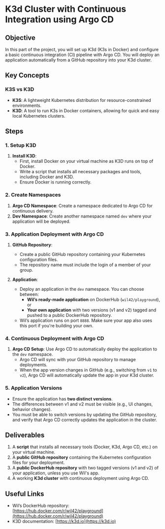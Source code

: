 # K3d Cluster with Continuous Integration using Argo CD

## Objective

In this part of the project, you will set up K3d (K3s in Docker) and configure a basic continuous integration (CI) pipeline with Argo CD. You will deploy an application automatically from a GitHub repository into your K3d cluster.

## Key Concepts

### K3S vs K3D

- **K3S**: A lightweight Kubernetes distribution for resource-constrained environments.
- **K3D**: A tool to run K3s in Docker containers, allowing for quick and easy local Kubernetes clusters.

## Steps

### 1. Setup K3D

1. **Install K3D**:
   - First, install Docker on your virtual machine as K3D runs on top of Docker.
   - Write a script that installs all necessary packages and tools, including Docker and K3D.
   - Ensure Docker is running correctly.

### 2. Create Namespaces

1. **Argo CD Namespace**: Create a namespace dedicated to Argo CD for continuous delivery.
2. **Dev Namespace**: Create another namespace named `dev` where your application will be deployed.

### 3. Application Deployment with Argo CD

1. **GitHub Repository**:
   - Create a public GitHub repository containing your Kubernetes configuration files.
   - The repository name must include the login of a member of your group.

2. **Application**:
   - Deploy an application in the `dev` namespace. You can choose between:
     - **Wil’s ready-made application** on DockerHub (`wil42/playground`), or
     - **Your own application** with two versions (v1 and v2) tagged and pushed to a public DockerHub repository.
   - Wil’s application runs on port `8888`. Make sure your app also uses this port if you're building your own.

### 4. Continuous Deployment with Argo CD

1. **Argo CD Setup**: Use Argo CD to automatically deploy the application to the `dev` namespace.
   - Argo CD will sync with your GitHub repository to manage deployments.
   - When the app version changes in GitHub (e.g., switching from `v1` to `v2`), Argo CD will automatically update the app in your K3d cluster.

### 5. Application Versions

- Ensure the application has **two distinct versions**.
- The differences between v1 and v2 must be visible (e.g., UI changes, behavior changes).
- You must be able to switch versions by updating the GitHub repository, and verify that Argo CD correctly updates the application in the cluster.

## Deliverables

1. A **script** that installs all necessary tools (Docker, K3d, Argo CD, etc.) on your virtual machine.
2. A **public GitHub repository** containing the Kubernetes configuration files for your deployment.
3. A **public DockerHub repository** with two tagged versions (v1 and v2) of your application, unless you use Wil's app.
4. A working **K3d cluster** with continuous deployment using Argo CD.

## Useful Links

- Wil’s DockerHub repository: [https://hub.docker.com/r/wil42/playground](https://hub.docker.com/r/wil42/playground)
- K3D documentation: [https://k3d.io](https://k3d.io)